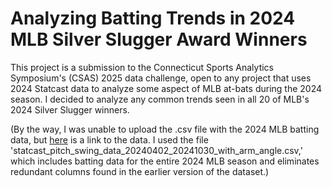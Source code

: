 # Analyzing Batting Trends in 2024 MLB Silver Slugger Award Winners

This project is a submission to the Connecticut Sports Analytics Symposium's (CSAS) 2025 data challenge, open to any project that uses 2024 Statcast data to analyze some aspect of MLB at-bats during the 2024 season. I decided to analyze any common trends seen in all 20 of MLB's 2024 Silver Slugger winners.

(By the way, I was unable to upload the .csv file with the 2024 MLB batting data, but [here](https://yaleedu-my.sharepoint.com/personal/brian_macdonald_yale_edu/_layouts/15/onedrive.aspx?id=%2Fpersonal%2Fbrian%5Fmacdonald%5Fyale%5Fedu%2FDocuments%2Fservice%2FCSAS%2F2025%2D04%2D11%20%2D%20CSAS%20at%20Yale%2Fdata%2Echallenge%2Fdata&ga=1) is a link to the data. I used the file 'statcast_pitch_swing_data_20240402_20241030_with_arm_angle.csv,' which includes batting data for the entire 2024 MLB season and eliminates redundant columns found in the earlier version of the dataset.)
